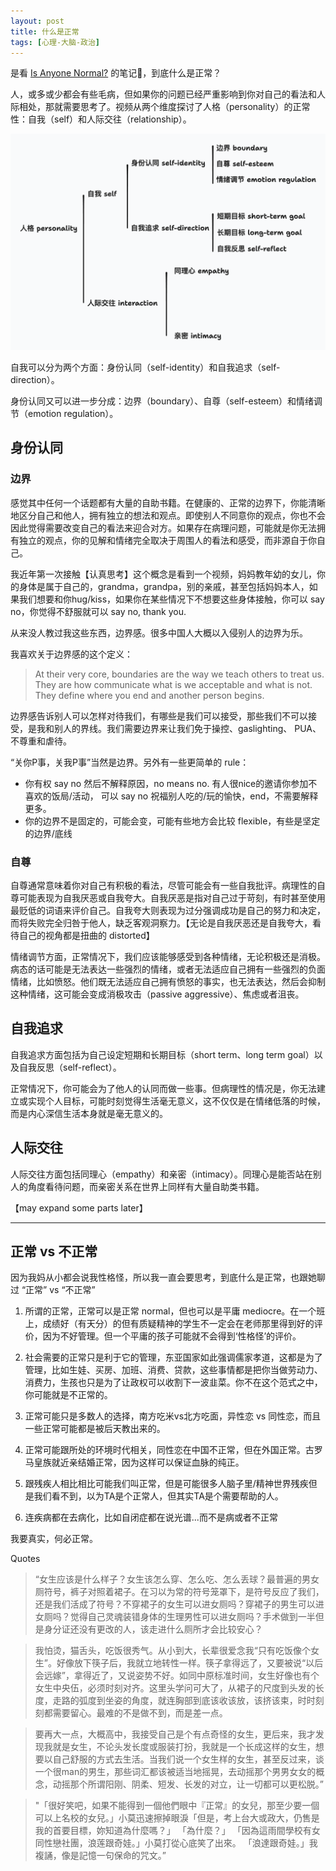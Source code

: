 ```yaml
---
layout: post
title: 什么是正常
tags: [心理-大脑-政治]
---
```



是看 [Is Anyone Normal?](https://www.youtube.com/watch?v=7r101wrP96Y) 的笔记📒，到底什么是正常？

人，或多或少都会有些毛病，但如果你的问题已经严重影响到你对自己的看法和人际相处，那就需要思考了。视频从两个维度探讨了人格（personality）的正常性：自我（self）和人际交往（relationship）。

![](../assets/figures/normal.png)


自我可以分为两个方面：身份认同（self-identity）和自我追求（self-direction）。

身份认同又可以进一步分成：边界（boundary）、自尊（self-esteem）和情绪调节（emotion regulation）。

## 身份认同

### 边界

感觉其中任何一个话题都有大量的自助书籍。在健康的、正常的边界下，你能清晰地区分自己和他人，拥有独立的想法和观点。即使别人不同意你的观点，你也不会因此觉得需要改变自己的看法来迎合对方​​。如果存在病理问题，可能就是你无法拥有独立的观点，你的见解和情绪完全取决于周围人的看法和感受，而非源自于你自己​​。

我近年第一次接触【认真思考】这个概念是看到一个视频，妈妈教年幼的女儿，你的身体是属于自己的，grandma，grandpa，别的亲戚，甚至包括妈妈本人，如果我们想要和你hug/kiss，如果你在某些情况下不想要这些身体接触，你可以 say no，你觉得不舒服就可以 say no, thank you.


从来没人教过我这些东西，边界感。很多中国人大概以入侵别人的边界为乐。

我喜欢关于边界感的这个定义：
> At their very core, boundaries are the way we teach others to treat us. They are how communicate what is we acceptable and what is not. They define where you end and another person begins.

边界感告诉别人可以怎样对待我们，有哪些是我们可以接受，那些我们不可以接受，是我和别人的界线。我们需要边界来让我们免于操控、gaslighting、 PUA、不尊重和虐待。

“关你P事，关我P事”当然是边界。另外有一些更简单的 rule：

- 你有权 say no 然后不解释原因，no means no. 有人很nice的邀请你参加不喜欢的饭局/活动， 可以 say no 祝福别人吃的/玩的愉快，end，不需要解释更多。
- 你的边界不是固定的，可能会变，可能有些地方会比较 flexible，有些是坚定的边界/底线


### 自尊

自尊通常意味着你对自己有积极的看法，尽管可能会有一些自我批评。病理性的自尊可能表现为自我厌恶或自我夸大。自我厌恶是指对自己过于苛刻，有时甚至使用最贬低的词语来评价自己。自我夸大则表现为过分强调成功是自己的努力和决定，而将失败完全归咎于他人，缺乏客观洞察力​​。【无论是自我厌恶还是自我夸大，看待自己的视角都是扭曲的 distorted】

情绪调节方面，正常情况下，我们应该能够感受到各种情绪，无论积极还是消极。病态的话可能是无法表达一些强烈的情绪，或者无法适应自己拥有一些强烈的负面情绪，比如愤怒。他们既无法适应自己拥有愤怒的事实，也无法表达，然后会抑制这种情绪，这可能会变成消极攻击（passive aggressive）、焦虑或者沮丧。

## 自我追求

自我追求方面包括为自己设定短期和长期目标（short term、long term goal）以及自我反思（self-reflect）。

正常情况下，你可能会为了他人的认同而做一些事。但病理性的情况是，你无法建立或实现个人目标，可能时刻觉得生活毫无意义，这不仅仅是在情绪低落的时候，而是内心深信生活本身就是毫无意义的。



## 人际交往


人际交往方面包括同理心（empathy）和亲密（intimacy）。同理心是能否站在别人的角度看待问题，而亲密关系在世界上同样有大量自助类书籍。



【may expand some parts later】

---------------------------

## 正常 vs 不正常

因为我妈从小都会说我性格怪，所以我一直会要思考，到底什么是正常，也跟她聊过 “正常” vs “不正常”

1. 所谓的正常，正常可以是正常 normal，但也可以是平庸 mediocre。在一个班上，成绩好（有天分）的但有质疑精神的学生不一定会在老师那里得到好的评价，因为不好管理。但一个平庸的孩子可能就不会得到‘性格怪’的评价。

2. 社会需要的正常只是利于它的管理，东亚国家如此强调儒家孝道，这都是为了管理，比如生娃、买房、加班、消费、贷款，这些事情都是把你当做劳动力、消费力，生孩也只是为了让政权可以收割下一波韭菜。你不在这个范式之中，你可能就是不正常的。

3. 正常可能只是多数人的选择，南方吃米vs北方吃面，异性恋 vs 同性恋，而且一些正常可能都是被后天教出来的。

4. 正常可能跟所处的环境时代相关，同性恋在中国不正常，但在外国正常。古罗马皇族就近亲结婚正常，因为这样可以保证血脉的纯正。

5. 跟残疾人相比相比可能我们叫正常，但是可能很多人脑子里/精神世界残疾但是我们看不到，以为TA是个正常人，但其实TA是个需要帮助的人。

6. 连疾病都在去病化，比如自闭症都在说光谱...而不是病或者不正常


我要真实，何必正常。

Quotes

> “女生应该是什么样子？女生该怎么穿、怎么吃、怎么丢球？最普遍的男女厕符号，裤子对照着裙子。在习以为常的符号笼罩下，是符号反应了我们，还是我们活成了符号？不穿裙子的女生可以进女厕吗？穿裙子的男生可以进女厕吗？觉得自己灵魂装错身体的生理男性可以进女厕吗？手术做到一半但是身分证还没有更改的人，该走进什么厕所才会比较安心？

> 我怕烫，猫舌头，吃饭很秀气。从小到大，长辈很爱念我“只有吃饭像个女生”。好像放下筷子后，我就立地转性一样。筷子拿得远了，又要被说“以后会远嫁”，拿得近了，又说姿势不好。如同中原标准时间，女生好像也有个女生中央伍，必须时刻对齐。这里头学问可大了，从裙子的尺度到头发的长度，走路的弧度到坐姿的角度，就连胸部到底该收该放，该挤该束，时时刻刻都需要留心。最难的不是做不到，而是差一点。

> 要再大一点，大概高中，我接受自己是个有点奇怪的女生，更后来，我才发现我就是女生，不论头发长度或服装打扮，我就是一个长成这样的女生，想要以自己舒服的方式去生活。当我们说一个女生样的女生，甚至反过来，谈一个很man的男生，那些词汇都该被适当地摇晃，去动摇那个男男女女的概念，动摇那个所谓阳刚、阴柔、短发、长发的对立，让一切都可以更松脱。”


> "「很好笑吧，如果不能得到一個他們眼中『正常』的女兒，那至少要一個可以上名校的女兒。」小莫迅速擦掉眼淚「但是，考上台大或政大，仍售是我的首要目標，妳知道為什麼嗎？」
「為什麼？」
「因為這雨間學校有女同性戀社團，浪莲跟奇娃。」小莫打從心底笑了出來。
「浪達跟奇娃。」我複誦，像是記憶一句保命的咒文。”




